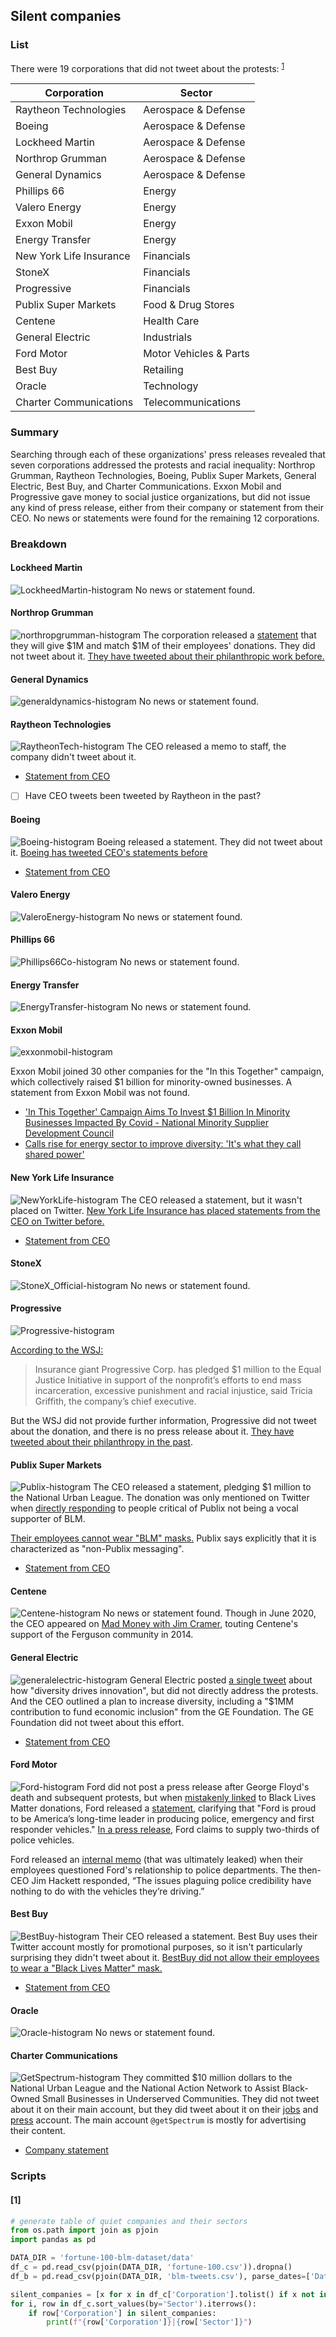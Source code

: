 ## Silent companies

### List

There were 19 corporations that did not tweet about the protests: <sup>[1](#1)</sup>

| Corporation | Sector |
| --- | --- |
|Raytheon Technologies|Aerospace & Defense|
|Boeing|Aerospace & Defense|
|Lockheed Martin|Aerospace & Defense|
|Northrop Grumman|Aerospace & Defense|
|General Dynamics|Aerospace & Defense|
|Phillips 66|Energy|
|Valero Energy|Energy|
|Exxon Mobil|Energy|
|Energy Transfer|Energy|
|New York Life Insurance|Financials|
|StoneX|Financials|
|Progressive|Financials|
|Publix Super Markets|Food & Drug Stores|
|Centene|Health Care|
|General Electric|Industrials|
|Ford Motor|Motor Vehicles & Parts|
|Best Buy|Retailing|
|Oracle|Technology|
|Charter Communications|Telecommunications|


### Summary

Searching through each of these organizations' press releases revealed that seven corporations addressed the protests and racial inequality: Northrop Grumman, Raytheon Technologies, Boeing, Publix Super Markets, General Electric, Best Buy, and Charter Communications. Exxon Mobil and Progressive gave money to social justice organizations, but did not issue any kind of press release, either from their company or statement from their CEO. No news or statements were found for the remaining 12 corporations.

### Breakdown

#### Lockheed Martin
![LockheedMartin-histogram](../figures/tweet-histograms/LockheedMartin.png)
No news or statement found.

#### Northrop Grumman
![northropgrumman-histogram](../figures/tweet-histograms/northropgrumman.png)
The corporation released a [statement](https://www.northropgrumman.com/corporate-responsibility/northrop-grumman-commitment-to-social-justice-and-unity/) that they will give $1M and match $1M of their employees' donations. They did not tweet about it. [They have tweeted about their philanthropic work before.](https://twitter.com/northropgrumman/status/1208069566745722880)

#### General Dynamics
![generaldynamics-histogram](../figures/tweet-histograms/generaldynamics.png)
No news or statement found.

#### Raytheon Technologies
![RaytheonTech-histogram](../figures/tweet-histograms/RaytheonTech.png)
The CEO released a memo to staff, the company didn't tweet about it.
- [Statement from CEO](https://www.rtx.com/en/News/2020/06/10/we-must-stand-together)
- [ ] Have CEO tweets been tweeted by Raytheon in the past?

#### Boeing
![Boeing-histogram](../figures/tweet-histograms/Boeing.png)
Boeing released a statement. They did not tweet about it. [Boeing has tweeted CEO's statements before](https://twitter.com/Boeing/status/1255482018210734080)
- [Statement from CEO](https://boeing.mediaroom.com/news-releases-statements?item=130686)

#### Valero Energy
![ValeroEnergy-histogram](../figures/tweet-histograms/ValeroEnergy.png)
No news or statement found.

#### Phillips 66
![Phillips66Co-histogram](../figures/tweet-histograms/Phillips66Co.png)
No news or statement found.

#### Energy Transfer
![EnergyTransfer-histogram](../figures/tweet-histograms/EnergyTransfer.png)
No news or statement found.

#### Exxon Mobil
![exxonmobil-histogram](../figures/tweet-histograms/exxonmobil.png)

Exxon Mobil joined 30 other companies for the "In this Together" campaign, which collectively raised $1 billion for minority-owned businesses. A statement from Exxon Mobil was not found.
- ['In This Together' Campaign Aims To Invest $1 Billion In Minority Businesses Impacted By Covid - National Minority Supplier Development Council](https://nmsdc.org/in-this-together-campaign-aims-to-invest-1-billion-in-minority-businesses-impacted-by-covid/)
- [Calls rise for energy sector to improve diversity: 'It's what they call shared power'](https://www.politico.com/news/2020/06/14/energy-sector-diversity-racism-police-318463)

#### New York Life Insurance
![NewYorkLife-histogram](../figures/tweet-histograms/NewYorkLife.png)
The CEO released a statement, but it wasn't placed on Twitter. [New York Life Insurance has placed statements from the CEO on Twitter before.](https://twitter.com/NewYorkLife/status/1266041730207485952)
- [Statement from CEO](https://www.newyorklife.com/newsroom/ted-mathas-uniting-against-racism)

#### StoneX
![StoneX_Official-histogram](../figures/tweet-histograms/StoneX_Official.png)
No news or statement found.

#### Progressive
![Progressive-histogram](../figures/tweet-histograms/Progressive.png)

[According to the WSJ:](https://www.wsj.com/articles/brands-follow-anti-racist-statements-with-donations-whats-next-11591437600)
> Insurance giant Progressive Corp. has pledged $1 million to the Equal Justice Initiative in support of the nonprofit’s efforts to end mass incarceration, excessive punishment and racial injustice, said Tricia Griffith, the company’s chief executive.

But the WSJ did not provide further information, Progressive did not tweet about the donation, and there is no press release about it. [They have tweeted about their philanthropy in the past](https://twitter.com/Progressive/status/1192426476521455616).

#### Publix Super Markets
![Publix-histogram](../figures/tweet-histograms/Publix.png)
The CEO released a statement, pledging $1 million to the National Urban League. The donation was only mentioned on Twitter when [directly responding](https://twitter.com/Publix/status/1270024132168728577) to people critical of Publix not being a vocal supporter of BLM.

[Their employees cannot wear "BLM" masks.](https://www.nbcnews.com/news/us-news/publix-supermarkets-won-t-allow-black-lives-matter-garb-responds-n1231278) Publix says explicitly that it is characterized as "non-Publix messaging".

- [Statement from CEO](https://corporate.publix.com/about-publix/culture/committed-to-diversity?utm_source=vanity&utm_medium=direct&utm_term=diversity)

#### Centene
![Centene-histogram](../figures/tweet-histograms/Centene.png)
No news or statement found. Though in June 2020, the CEO appeared on [Mad Money with Jim Cramer](https://www.youtube.com/watch?v=ob_gBdIteg8), touting Centene's support of the Ferguson community in 2014.

#### General Electric
![generalelectric-histogram](../figures/tweet-histograms/generalelectric.png)
General Electric posted [a single tweet](https://twitter.com/generalelectric/status/1276882007021309957) about how "diversity drives innovation", but did not directly address the protests.
And the CEO outlined a plan to increase diversity, including a "$1MM contribution to fund economic inclusion" from the GE Foundation. The GE Foundation did not tweet about this effort.
- [Statement from CEO](https://www.linkedin.com/pulse/moving-forward-larry-culp/)

#### Ford Motor
![Ford-histogram](../figures/tweet-histograms/Ford.png)
Ford did not post a press release after George Floyd's death and subsequent protests, but when [mistakenly linked](https://www.snopes.com/fact-check/ford-motor-company-defund-police/) to Black Lives Matter donations, Ford released a [statement](http://archive.is/RQubl), clarifying that "Ford is proud to be America’s long-time leader in producing police, emergency and first responder vehicles." [In a press release](https://media.ford.com/content/fordmedia/fna/us/en/news/2019/10/18/chicago-police-pick-hometown-favorite-ford.html), Ford claims to supply two-thirds of police vehicles.

Ford released an [internal memo](https://www.clickondetroit.com/news/local/2020/07/12/employees-pressure-ford-to-stop-producing-police-vehicles/) (that was ultimately leaked) when their employees questioned Ford's relationship to police departments. The then-CEO Jim Hackett responded, “The issues plaguing police credibility have nothing to do with the vehicles they’re driving.”

#### Best Buy
![BestBuy-histogram](../figures/tweet-histograms/BestBuy.png)
Their CEO released a statement. Best Buy uses their Twitter account mostly for promotional purposes, so it isn't particularly surprising they didn't tweet about it. [BestBuy did not allow their employees to wear a "Black Lives Matter" mask.](https://www.nbclosangeles.com/news/local/best-buy-employee-says-he-was-told-to-stay-home-or-wear-a-different-mask-after-wearing-black-lives-matter-mask/2391883/)

- [Statement from CEO](https://corporate.bestbuy.com/a-note-from-best-buys-ceo-we-will-do-better/)

#### Oracle
![Oracle-histogram](../figures/tweet-histograms/Oracle.png)
No news or statement found.

#### Charter Communications
![GetSpectrum-histogram](../figures/tweet-histograms/GetSpectrum.png)
They committed $10 million dollars to the National Urban League and the National Action Network to Assist Black-Owned Small Businesses in Underserved Communities. They did not tweet about it on their main account, but they did tweet about it on their [jobs](https://twitter.com/_SpectrumJobs/status/1271512591114919939) and [press](https://twitter.com/CharterNewsroom/status/1271149203981467650) account. The main account `@getSpectrum` is mostly for advertising their content.

- [Company statement](https://corporate.charter.com/newsroom/charter-invests-10-million-dollars-with-national-urban-league-and-national-action-network-to-assist-black-owned-small-businesses-in-underserved-communities)

### Scripts
#### [1]
```python
# generate table of quiet companies and their sectors
from os.path import join as pjoin
import pandas as pd

DATA_DIR = 'fortune-100-blm-dataset/data'
df_c = pd.read_csv(pjoin(DATA_DIR, 'fortune-100.csv')).dropna()
df_b = pd.read_csv(pjoin(DATA_DIR, 'blm-tweets.csv'), parse_dates=['Datetime'])

silent_companies = [x for x in df_c['Corporation'].tolist() if x not in df_b['Corporation'].unique().tolist()]
for i, row in df_c.sort_values(by='Sector').iterrows():
    if row['Corporation'] in silent_companies:
        print(f"{row['Corporation']}|{row['Sector']}")
```
